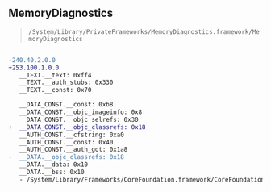 ## MemoryDiagnostics

> `/System/Library/PrivateFrameworks/MemoryDiagnostics.framework/MemoryDiagnostics`

```diff

-240.40.2.0.0
+253.100.1.0.0
   __TEXT.__text: 0xff4
   __TEXT.__auth_stubs: 0x330
   __TEXT.__const: 0x70

   __DATA_CONST.__const: 0xb8
   __DATA_CONST.__objc_imageinfo: 0x8
   __DATA_CONST.__objc_selrefs: 0x30
+  __DATA_CONST.__objc_classrefs: 0x18
   __AUTH_CONST.__cfstring: 0xa0
   __AUTH_CONST.__const: 0x40
   __AUTH_CONST.__auth_got: 0x1a8
-  __DATA.__objc_classrefs: 0x18
   __DATA.__data: 0x10
   __DATA.__bss: 0x10
   - /System/Library/Frameworks/CoreFoundation.framework/CoreFoundation

```
